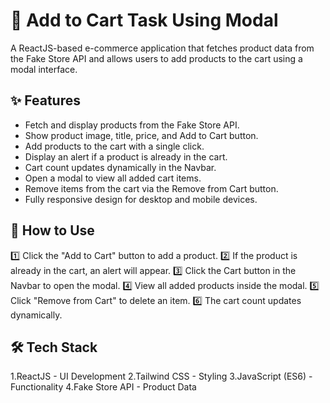 # 🛒 Add to Cart Task Using Modal

A ReactJS-based e-commerce application that fetches product data from the Fake Store API and allows users to add products to the cart using a modal interface.

## ✨ Features

- Fetch and display products from the Fake Store API.
- Show product image, title, price, and Add to Cart button.
- Add products to the cart with a single click.
- Display an alert if a product is already in the cart.
- Cart count updates dynamically in the Navbar.
- Open a modal to view all added cart items.
- Remove items from the cart via the Remove from Cart button.
- Fully responsive design for desktop and mobile devices.

## 📌 How to Use

1️⃣ Click the "Add to Cart" button to add a product.
2️⃣ If the product is already in the cart, an alert will appear.
3️⃣ Click the Cart button in the Navbar to open the modal.
4️⃣ View all added products inside the modal.
5️⃣ Click "Remove from Cart" to delete an item.
6️⃣ The cart count updates dynamically.

## 🛠 Tech Stack

1.ReactJS - UI Development
2.Tailwind CSS - Styling
3.JavaScript (ES6) - Functionality
4.Fake Store API - Product Data
